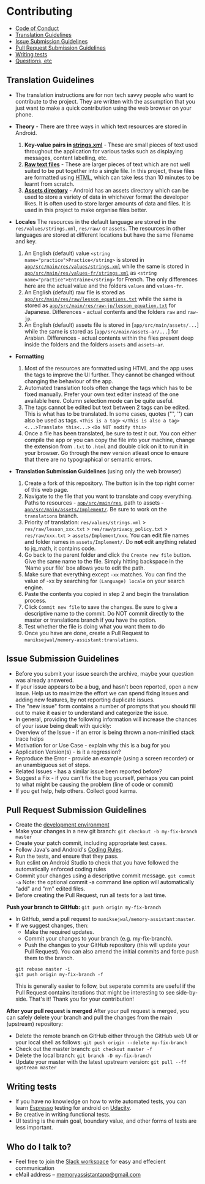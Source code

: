 # Contributing
* [Code of Conduct](https://github.com/maniksejwal/Memory-Assistant/blob/master/CODE_OF_CONDUCT.md)
* [Translation Guidelines](#translation-guidelines)
* [Issue Submission Guidelines](#issue-submission-guidelines)
* [Pull Request Submission Guidelines](#pull-request-submission-guidelines)
* [Writing tests](#writing-tests)
* [Questions, etc](#who-do-i-talk-to)

## Translation Guidelines
* The translation instructions are for non tech savvy people who want to contribute to the project. They are written with the assumption that you just want to make a quick contribution using the web browser on your phone.
* **Theory** - There are three ways in which text resources are stored in Android.
  1. **Key-value pairs in [strings.xml](https://github.com/maniksejwal/Memory-Assistant/blob/master/app/src/main/res/values/strings.xml)** - These are small pieces of text used throughout the application for various tasks such as displaying messages, content labelling, etc.
  2. **[Raw text files](https://github.com/maniksejwal/Memory-Assistant/tree/master/app/src/main/res/raw)** - These are larger pieces of text which are not well suited to be put together into a single file. In this project, these files are formatted using [HTML](https://htmlcheatsheet.com/), which can take less than 10 minutes to be learnt from scratch.
  3. **[Assets directory](https://github.com/maniksejwal/Memory-Assistant/tree/master/app/src/main/assets/Implement)** - Android has an assets directory which can be used to store a variety of data in whichever format the developer likes. It is often used to store larger amounts of data and files. It is used in this project to make organise files better.

* **Locales**
The resources in the default language are stored in the `res/values/strings.xml`, `res/raw/` or `assets`. 
The resources in other languages are stored at different locations but have the same filename and key. 
  1. An English (default) value `<string name="practice">Practice</string>` is stored in [`app/src/main/res/values/strings.xml`](translations/app/src/main/res/values/strings.xml) while the same is stored in [`app/src/main/res/values-fr/strings.xml`](translations/app/src/main/res/values-fr/strings.xml) as `<string name="practice">Entraine</string>` for French. The only differences here are the actual value and the folders `values` and `values-fr`.
  2. An English (default) raw file is stored as [`app/src/main/res/raw/lesson_equations.txt`](translations/app/src/main/res/raw/lesson_pao.txt) while the same is stored as [`app/src/main/res/raw-jp/lesson_equation.txt`](translations/app/src/main/res/raw-jp/lesson_pao.txt) for Japanese. Differences - actual contents and the folders `raw` and `raw-jp`.
  3. An English (default) assets file is stored in [`app/src/main/assets/...`] while the same is stored as [`app/src/main/assets-ar/...`] for Arabian. Differences - actual contents within the files present deep inside the folders and the folders `assets` and `assets-ar`.
  
* **Formatting**
  1. Most of the resources are formatted using HTML and the app uses the tags to improve the UI further. They cannot be changed without changing the behaviour of the app.
  2. Automated translation tools often change the tags which has to be fixed manually. Prefer your own text editer instead of the one available here. Column selection mode can be quite useful.
  3. The tags cannot be edited but text between 2 tags can be edited. This is what has to be translated. In some cases, quotes ("", '') can also be used as tags. `<This is a tag>` `</This is also a tag>` `<...>Translate this<...>` `<Do NOT modify this>`
  4. Once a file has been translated, be sure to test it out. You con either compile the app or you can copy the file into your machine, change the extension from `.txt` to `.html` and double click on it to run it in your browser. Go through the new version atleast once to ensure that there are no typographical or semantic errors.
  
* **Translation Submission Guidelines** (using only the web browser)
  1. Create a fork of this repository. The button is in the top right corner of this web page.
  2. Navigate to the file that you want to translate and copy everything. Paths to resources - [`app/src/main/res`](translations/app/src/main/assets/Implement/), path to assets - [`app/src/main/assets/Implement/`](translations/app/src/main/assets/Implement/). Be sure to work on the `translations` branch.
  3. Priority of translation: `res/values/strings.xml` > `res/raw/lesson_xxx.txt` > `res/raw/privacy_policy.txt` > `res/raw/xxx.txt` > `assets/Implement/xxx`. You can edit file names and folder names in `assets/Implement/`. Do **not** edit anything related to jq_math, it contains code.
  4. Go back to the parent folder and click the `Create new file` button. Give the same name to the file. Simply hitting backspace in the 'Name your file' box allows you to edit the path.
  5. Make sure that everything except `-xx` matches. You can find the value of -xx by searching for `(Language) locale` on your search engine.
  6. Paste the contents you copied in step 2 and begin the translation process.
  7. Click `Commit new file` to save the changes. Be sure to give a descriptive name to the commit. Do NOT commit directly to the master or translations branch if you have the option.
  8. Test whether the file is doing what you want them to do
  9. Once you have are done, create a Pull Request to `maniksejwal/memory-assistant:translations`.

## Issue Submission Guidelines
* Before you submit your issue search the archive, maybe your question was already answered. 
* If your issue appears to be a bug, and hasn't been reported, open a new issue. Help us to maximize the effort we can spend fixing issues and adding new features, by not reporting duplicate issues. 
* The "new issue" form contains a number of prompts that you should fill out to make it easier to understand and categorize the issue. 
* In general, providing the following information will increase the chances of your issue being dealt with quickly: 
* Overview of the Issue - if an error is being thrown a non-minified stack trace helps 
* Motivation for or Use Case - explain why this is a bug for you 
* Application Version(s) - is it a regression? 
* Reproduce the Error - provide an example (using a screen recorder) or an unambiguous set of steps. 
* Related Issues - has a similar issue been reported before? 
* Suggest a Fix - if you can't fix the bug yourself, perhaps you can point to what might be causing the problem (line of code or commit) 
* If you get help, help others. Collect good karma. 

## Pull Request Submission Guidelines
* Create the [development environment](README.md)
* Make your changes in a new git branch:
  `git checkout -b my-fix-branch master`
* Create your patch commit, including appropriate test cases.
* Follow Java's and Android's [Coding Rules](https://source.android.com/setup/contribute/code-style).
* Run the tests, and ensure that they pass. 
* Run eslint on Android Studio to check that you have followed the automatically enforced coding rules
* Commit your changes using a descriptive commit message. `git commit -a` 
Note: the optional commit -a command line option will automatically "add" and "rm" edited files.
* Before creating the Pull Request, run all tests for a last time.

**Push your branch to GitHub:**
`git push origin my-fix-branch`
* In GitHub, send a pull request to `maniksejwal/memory-assistant:master`.
* If we suggest changes, then:
  * Make the required updates.
  * Commit your changes to your branch (e.g. my-fix-branch).
  * Push the changes to your GitHub repository (this will update your Pull Request).
  You can also amend the initial commits and force push them to the branch.
  ```
  git rebase master -i
  git push origin my-fix-branch -f
  ```
  This is generally easier to follow, but seperate commits are useful if the Pull Request contains iterations that might be interesting to see side-by-side.
That's it! Thank you for your contribution!

**After your pull request is merged**
After your pull request is merged, you can safely delete your branch and pull the changes from the main (upstream) repository:
* Delete the remote branch on GitHub either through the GitHub web UI or your local shell as follows:
`git push origin --delete my-fix-branch`
* Check out the master branch:
`git checkout master -f`
* Delete the local branch:
`git branch -D my-fix-branch`
* Update your master with the latest upstream version:
`git pull --ff upstream master`

## Writing tests
* If you have no knowledge on how to write automated tests, you can learn [Espresso](https://developer.android.com/training/testing/espresso/) testing for android on [Udacity](https://eu.udacity.com/course/advanced-android-app-development--ud855).
* Be creative in writing functional tests.
* UI testing is the main goal, boundary value, and other forms of tests are less important.

## Who do I talk to?
* Feel free to join the [Slack workspace](https://join.slack.com/t/memory-athlete-skynet/shared_invite/enQtNDU4Njk5MTQ4NzEwLTQ4YWRhMTRkMmY0ZjllMWJmOTJkYmI3MjY3M2Q1Y2M4MGNkNmU3OGM0ZWE0MTRiZWRlZGRlN2I0NDcxMGRmN2U) for easy and effecient communication
* eMail address – memoryassistantapp@gmail.com
